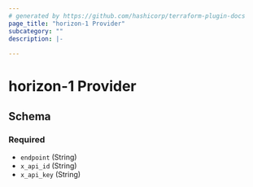 ```yaml
---
# generated by https://github.com/hashicorp/terraform-plugin-docs
page_title: "horizon-1 Provider"
subcategory: ""
description: |-
  
---
```


# horizon-1 Provider





<!-- schema generated by tfplugindocs -->
## Schema

### Required

- `endpoint` (String)
- `x_api_id` (String)
- `x_api_key` (String)

